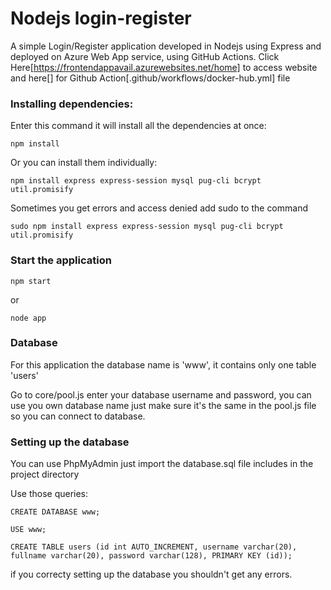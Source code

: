 # Nodejs login-register
A simple Login/Register application developed in Nodejs using Express and deployed on Azure Web App service, using GitHub Actions.
Click Here[https://frontendappavail.azurewebsites.net/home] to access website and here[] for Github Action[.github/workflows/docker-hub.yml] file

### Installing dependencies:
Enter this command it will install all the dependencies at once:

```
npm install
```
Or you can install them individually:

```
npm install express express-session mysql pug-cli bcrypt util.promisify
```

Sometimes you get errors and access denied add sudo to the command

```
sudo npm install express express-session mysql pug-cli bcrypt util.promisify
```

### Start the application

```
npm start
```
or
```
node app
```
### Database

For this application the database  name is 'www', it contains only one table 'users'

Go to core/pool.js enter your database username and password, you can use you own database name just make sure it's the same in the pool.js file so you can connect to database.

### Setting up the database

You can use PhpMyAdmin just import the database.sql file includes in the project directory

Use those queries:

```
CREATE DATABASE www;
```
```
USE www;
```
```
CREATE TABLE users (id int AUTO_INCREMENT, username varchar(20), fullname varchar(20), password varchar(128), PRIMARY KEY (id));
```

if you correcty setting up the database you shouldn't get any errors.
